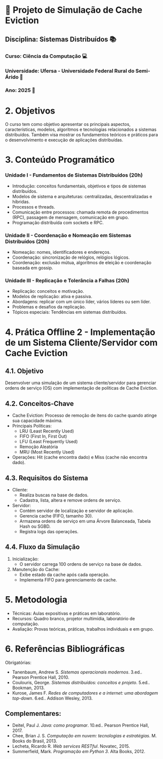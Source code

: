 # 💾 Projeto de Simulação de Cache Eviction


## Disciplina: Sistemas Distribuídos 📚
### Curso: Ciência da Computação 💻
### Universidade: Ufersa - Universidade Federal Rural do Semi-Árido 🌱
### Ano: 2025 📅

# 2. Objetivos
O curso tem como objetivo apresentar os principais aspectos, características, modelos, algoritmos e tecnologias relacionados a sistemas distribuídos. Também visa mostrar os fundamentos teóricos e práticos para o desenvolvimento e execução de aplicações distribuídas.

# 3. Conteúdo Programático
### Unidade I - Fundamentos de Sistemas Distribuídos (20h)
- Introdução: conceitos fundamentais, objetivos e tipos de sistemas distribuídos.  
- Modelos de sistema e arquiteturas: centralizadas, descentralizadas e híbridas.  
- Processos e threads.  
- Comunicação entre processos: chamada remota de procedimentos (RPC), passagem de mensagem, comunicação em grupo.  
- Programação distribuída com sockets e RPC.

### Unidade II - Coordenação e Nomeação em Sistemas Distribuídos (20h)
- Nomeação: nomes, identificadores e endereços.  
- Coordenação: sincronização de relógios, relógios lógicos.  
- Coordenação: exclusão mútua, algoritmos de eleição e coordenação baseada em gossip.

### Unidade III - Replicação e Tolerância a Falhas (20h)
- Replicação: conceitos e motivação.  
- Modelos de replicação: ativa e passiva.  
- Abordagens: replicar com um único líder, vários líderes ou sem líder.  
- Problemas e desafios da replicação.  
- Tópicos especiais: Tendências em sistemas distribuídos.

# 4. Prática Offline 2 - Implementação de um Sistema Cliente/Servidor com Cache Eviction

## 4.1. Objetivo
Desenvolver uma simulação de um sistema cliente/servidor para gerenciar ordens de serviço (OS) com implementação de políticas de Cache Eviction.

## 4.2. Conceitos-Chave
- Cache Eviction: Processo de remoção de itens do cache quando atinge sua capacidade máxima.
- Principais Políticas:
  - LRU (Least Recently Used)
  - FIFO (First In, First Out)
  - LFU (Least Frequently Used)
  - Remoção Aleatória
  - MRU (Most Recently Used)
- Operações: Hit (cache encontra dado) e Miss (cache não encontra dado).

## 4.3. Requisitos do Sistema
- Cliente:
  - Realiza buscas na base de dados.
  - Cadastra, lista, altera e remove ordens de serviço.
- Servidor:
  - Contém servidor de localização e servidor de aplicação.
  - Gerencia cache (FIFO, tamanho 30).
  - Armazena ordens de serviço em uma Árvore Balanceada, Tabela Hash ou SGBD.
  - Registra logs das operações.

## 4.4. Fluxo da Simulação
1. Inicialização:
   - O servidor carrega 100 ordens de serviço na base de dados.
3. Manutenção do Cache:
   - Exibe estado da cache após cada operação.
   - Implementa FIFO para gerenciamento de cache.

# 5. Metodologia
- Técnicas: Aulas expositivas e práticas em laboratório.
- Recursos: Quadro branco, projetor multimídia, laboratório de computação.
- Avaliação: Provas teóricas, práticas, trabalhos individuais e em grupo.

# 6. Referências Bibliográficas
Obrigatórias:
- Tanenbaum, Andrew S. *Sistemas operacionais modernos*. 3.ed.. Pearson Prentice Hall, 2010.
- Coulouris, George. *Sistemas distribuídos: conceitos e projeto*. 5.ed.. Bookman, 2013.
- Kurose, James F. *Redes de computadores e a internet: uma abordagem top-down*. 6.ed.. Addison Wesley, 2013.

## Complementares:
- Deitel, Paul J. *Java: como programar*. 10.ed.. Pearson Prentice Hall, 2017.
- Chee, Brian J. S. *Computação em nuvem: tecnologias e estratégias*. M. Books do Brasil, 2013.
- Lecheta, Ricardo R. *Web services RESTful*. Novatec, 2015.
- Summerfield, Mark. *Programação em Python 3*. Alta Books, 2012.
